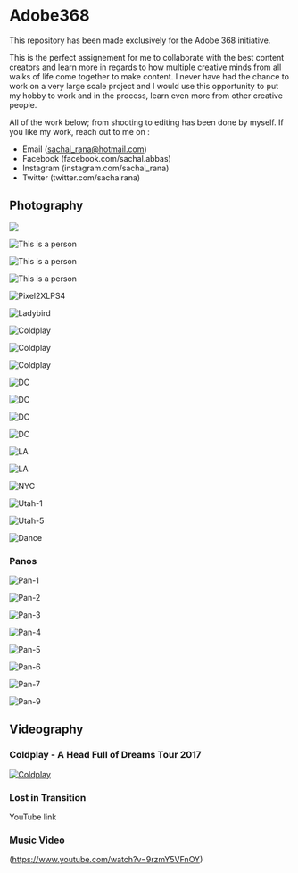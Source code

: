 # Adobe368

This repository has been made exclusively for the Adobe 368 initiative.

This is the perfect assignement for me to collaborate with the best content creators and learn more in regards to how multiple creative minds from all walks of life come together to make content. I never have had the chance to work on a very large scale project and I would use this opportunity to put my hobby to work and in the process, learn even more from other creative people.   

All of the work below; from shooting to editing has been done by myself.
If you like my work, reach out to me on :

  - Email (sachal_rana@hotmail.com)
  - Facebook (facebook.com/sachal.abbas)
  - Instagram (instagram.com/sachal_rana)
  - Twitter (twitter.com/sachalrana)

## Photography

![](/Viz/Portrait-1.jpg)

![This is a person](/Viz/Portrait-2.jpg)

![This is a person](/Viz/Portrait-4.jpg)

![This is a person](/Viz/Portrait-5.jpg)

![Pixel2XLPS4](/Viz/DSC_5898.jpg)

![Ladybird](/Viz/Macro.jpg)

![Coldplay](/Viz/Coldplay-1.jpg)

![Coldplay](/Viz/Coldplay-2.jpg)

![Coldplay](/Viz/Coldplay-3.jpg)

![DC](/Viz/DSC_4152.jpg)

![DC](/Viz/DSC_4163.jpg)

![DC](/Viz/DSC_8456.jpg)

![DC](/Viz/DSC_8638.jpg)

![LA](/Viz/LA-1.jpg)

![LA](/Viz/LA-4.jpg)

![NYC](/Viz/NYC-2.jpg)

![Utah-1](/Viz/Utah-1.jpg)

![Utah-5](/Viz/Utah-5.jpg)

![Dance](/Viz/DSC_9176_combined.jpg)


### Panos

![Pan-1](/Viz/Pan-1.jpg)

![Pan-2](/Viz/Pan-2.jpg)

![Pan-3](/Viz/Pan-3.jpg)

![Pan-4](/Viz/Pan-4.jpg)

![Pan-5](/Viz/Pan-5.jpg)

![Pan-6](/Viz/Pan-6.jpg)

![Pan-7](/Viz/Pan-7.jpg)

![Pan-9](/Viz/Pan-9.png)


## Videography

### Coldplay - A Head Full of Dreams Tour 2017
[![Coldplay](/Viz/CP-1.png)](https://www.youtube.com/watch?v=NkLoDe9TQJo "Coldplay A Head Full of Dreams Tour 2017 DC. Click to watch")

### Lost in Transition
YouTube link

### Music Video
(https://www.youtube.com/watch?v=9rzmY5VFnOY)


